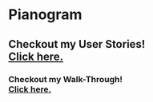 # Pianogram

<h2>Checkout my User Stories!
<br>
<a href="pseudo.md">Click here.</a></h2>

<h3>Checkout my Walk-Through!
<br>
<a href="https://youtu.be/Bt3NWxpw9t4">Click here.</a></h3>
